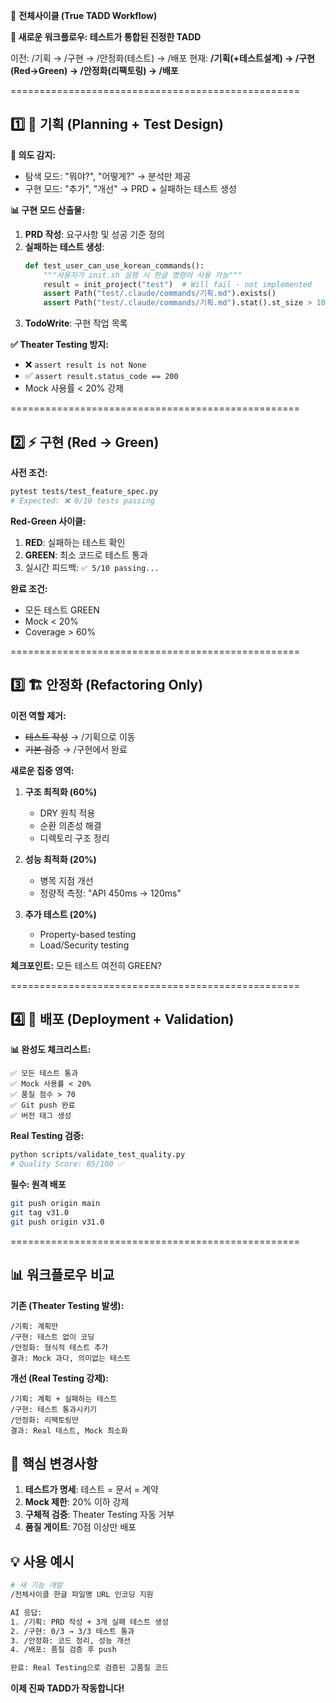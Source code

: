🔄 **전체사이클 (True TADD Workflow)**

**🎯 새로운 워크플로우: 테스트가 통합된 진정한 TADD**

이전: /기획 → /구현 → /안정화(테스트) → /배포
현재: **/기획(+테스트설계) → /구현(Red→Green) → /안정화(리팩토링) → /배포**

==================================================

## 1️⃣ 🎯 **기획 (Planning + Test Design)**

**🤖 의도 감지:**
- 탐색 모드: "뭐야?", "어떻게?" → 분석만 제공
- 구현 모드: "추가", "개선" → PRD + 실패하는 테스트 생성

**📊 구현 모드 산출물:**
1. **PRD 작성**: 요구사항 및 성공 기준 정의
2. **실패하는 테스트 생성**:
   ```python
   def test_user_can_use_korean_commands():
       """사용자가 init.sh 실행 시 한글 명령어 사용 가능"""
       result = init_project("test")  # Will fail - not implemented
       assert Path("test/.claude/commands/기획.md").exists()
       assert Path("test/.claude/commands/기획.md").stat().st_size > 1000
   ```
3. **TodoWrite**: 구현 작업 목록

**✅ Theater Testing 방지:**
- ❌ `assert result is not None`
- ✅ `assert result.status_code == 200`
- Mock 사용률 < 20% 강제

==================================================

## 2️⃣ ⚡ **구현 (Red → Green)**

**사전 조건:**
```bash
pytest tests/test_feature_spec.py
# Expected: ❌ 0/10 tests passing
```

**Red-Green 사이클:**
1. **RED**: 실패하는 테스트 확인
2. **GREEN**: 최소 코드로 테스트 통과
3. 실시간 피드백: `✅ 5/10 passing...`

**완료 조건:**
- 모든 테스트 GREEN
- Mock < 20%
- Coverage > 60%

==================================================

## 3️⃣ 🏗️ **안정화 (Refactoring Only)**

**이전 역할 제거:**
- ~~테스트 작성~~ → /기획으로 이동
- ~~기본 검증~~ → /구현에서 완료

**새로운 집중 영역:**
1. **구조 최적화 (60%)**
   - DRY 원칙 적용
   - 순환 의존성 해결
   - 디렉토리 구조 정리

2. **성능 최적화 (20%)**
   - 병목 지점 개선
   - 정량적 측정: "API 450ms → 120ms"

3. **추가 테스트 (20%)**
   - Property-based testing
   - Load/Security testing

**체크포인트:** 모든 테스트 여전히 GREEN?

==================================================

## 4️⃣ 🚀 **배포 (Deployment + Validation)**

**📊 완성도 체크리스트:**
```
✅ 모든 테스트 통과
✅ Mock 사용률 < 20%
✅ 품질 점수 > 70
✅ Git push 완료
✅ 버전 태그 생성
```

**Real Testing 검증:**
```bash
python scripts/validate_test_quality.py
# Quality Score: 85/100 ✅
```

**필수: 원격 배포**
```bash
git push origin main
git tag v31.0
git push origin v31.0
```

==================================================

## 📊 워크플로우 비교

**기존 (Theater Testing 발생):**
```
/기획: 계획만
/구현: 테스트 없이 코딩
/안정화: 형식적 테스트 추가
결과: Mock 과다, 의미없는 테스트
```

**개선 (Real Testing 강제):**
```
/기획: 계획 + 실패하는 테스트
/구현: 테스트 통과시키기
/안정화: 리팩토링만
결과: Real 테스트, Mock 최소화
```

## 🎯 핵심 변경사항

1. **테스트가 명세**: 테스트 = 문서 = 계약
2. **Mock 제한**: 20% 이하 강제
3. **구체적 검증**: Theater Testing 자동 거부
4. **품질 게이트**: 70점 이상만 배포

## 💡 사용 예시

```bash
# 새 기능 개발
/전체사이클 한글 파일명 URL 인코딩 지원

AI 응답:
1. /기획: PRD 작성 + 3개 실패 테스트 생성
2. /구현: 0/3 → 3/3 테스트 통과
3. /안정화: 코드 정리, 성능 개선
4. /배포: 품질 검증 후 push

완료: Real Testing으로 검증된 고품질 코드
```

**이제 진짜 TADD가 작동합니다!**